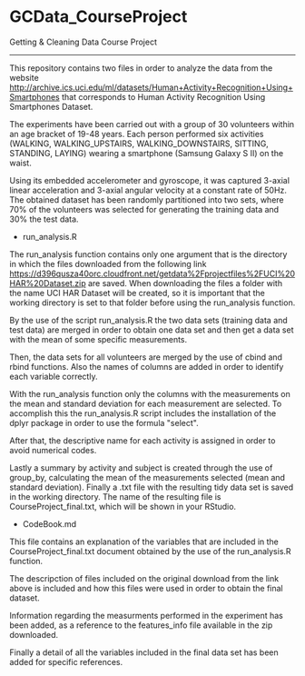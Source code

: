 # GCData_CourseProject
Getting &amp; Cleaning Data Course Project

----------

This repository contains two files in order to analyze the data from the website <http://archive.ics.uci.edu/ml/datasets/Human+Activity+Recognition+Using+Smartphones> that corresponds to Human Activity Recognition Using Smartphones Dataset.

The experiments have been carried out with a group of 30 volunteers within an age bracket of 19-48 years. Each person performed six activities (WALKING, WALKING_UPSTAIRS, WALKING_DOWNSTAIRS, SITTING, STANDING, LAYING) wearing a smartphone (Samsung Galaxy S II) on the waist.

Using its embedded accelerometer and gyroscope, it was captured 3-axial linear acceleration and 3-axial angular velocity at a constant rate of 50Hz. The obtained dataset has been randomly partitioned into two sets, where 70% of the volunteers was selected for generating the training data and 30% the test data. 

* run_analysis.R

The run_analysis function contains only one argument that is the directory in which the files downloaded from the following link <https://d396qusza40orc.cloudfront.net/getdata%2Fprojectfiles%2FUCI%20HAR%20Dataset.zip> are saved. When downloading the files a folder with the name UCI HAR Dataset will be created, so it is important that the working directory is set to that folder before using the run_analysis function. 

By the use of the script run_analysis.R the two data sets (training data and test data) are merged in order to obtain one data set and then get a data set with the mean of some specific measurements.

Then, the data sets for all volunteers are merged by the use of cbind and rbind functions. Also the names of columns are added in order to identify each variable correctly.

With the run_analysis function only the columns with the measurements on the mean and standard deviation for each measurement are selected. To accomplish this the run_analysis.R script includes the installation of the dplyr package in order to use the formula "select".

After that, the descriptive name for each activity is assigned in order to avoid numerical codes.

Lastly a summary by activity and subject is created through the use of group_by, calculating the mean of the measurements selected (mean and standard deviation). Finally a .txt file with the resulting tidy data set is saved in the working directory. The name of the resulting file is CourseProject_final.txt, which will be shown in your RStudio.

* CodeBook.md

This file contains an explanation of the variables that are included in the CourseProject_final.txt document obtained by the use of the run_analysis.R function.

The descripction of files included on the original download from the link above is included and how this files were used in order to obtain the final dataset. 

Information regarding the measurments performed in the experiment has been added, as a reference to the features_info file available in the zip downloaded.

Finally a detail of all the variables included in the final data set has been added for specific references.